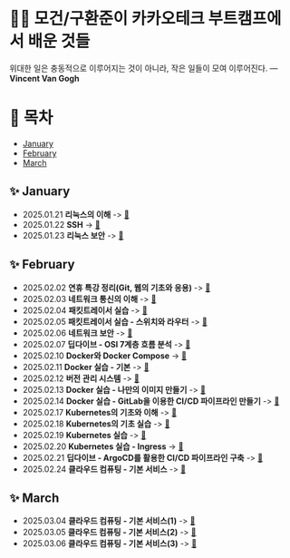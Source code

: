# ✍🏻 모건/구환준이 카카오테크 부트캠프에서 배운 것들 
위대한 일은 충동적으로 이루어지는 것이 아니라, 작은 일들이 모여 이루어진다.
— **Vincent Van Gogh**

# 📌 목차

- [January](#-january)
- [February](#-february)
- [March](#-march)

## ✨ January
- 2025.01.21 **리눅스의 이해** -> [🔗](Jan/2025-01-21.md)
- 2025.01.22 **SSH** -> [🔗](Jan/2025-01-22.md)
- 2025.01.23 **리눅스 보안** -> [🔗](Jan/2025-01-23.md)
## ✨ February
- 2025.02.02 **연휴 특강 정리(Git, 웹의 기초와 응용)** -> [🔗](Feb/2025-02-02.md)
- 2025.02.03 **네트워크 통신의 이해** -> [🔗](Feb/2025-02-03.md)
- 2025.02.04 **패킷트레이서 실습** -> [🔗](Feb/2025-02-04.md)
- 2025.02.05 **패킷트레이서 실습 - 스위치와 라우터** -> [🔗](Feb/2025-02-05.md)
- 2025.02.06 **네트워크 보안** -> [🔗](Feb/2025-02-06.md)
- 2025.02.07 **딥다이브 - OSI 7계층 흐름 분석** -> [🔗](Feb/2025-02-07.md)
- 2025.02.10 **Docker와 Docker Compose** -> [🔗](Feb/2025-02-10.md)
- 2025.02.11 **Docker 실습 - 기본** -> [🔗](Feb/2025-02-11.md)
- 2025.02.12 **버전 관리 시스템** -> [🔗](Feb/2025-02-12.md)
- 2025.02.13 **Docker 실습 - 나만의 이미지 만들기** -> [🔗](Feb/2025-02-13.md)
- 2025.02.14 **Docker 실습 - GitLab을 이용한 CI/CD 파이프라인 만들기** -> [🔗](Feb/2025-02-14.md)
- 2025.02.17 **Kubernetes의 기초와 이해** -> [🔗](Feb/2025-02-17.md)
- 2025.02.18 **Kubernetes의 기초 실습** -> [🔗](Feb/2025-02-18.md)
- 2025.02.19 **Kubernetes 실습** -> [🔗](Feb/2025-02-19.md)
- 2025.02.20 **Kubernetes 실습 - Ingress** -> [🔗](Feb/2025-02-20.md)
- 2025.02.21 **딥다이브 - ArgoCD를 활용한 CI/CD 파이프라인 구축** -> [🔗](Feb/2025-02-21.md)
- 2025.02.24 **클라우드 컴퓨팅 - 기본 서비스** -> [🔗](Feb/2025-02-24.md)
## ✨ March
- 2025.03.04 **클라우드 컴퓨팅 - 기본 서비스(1)** -> [🔗](Mar/2025-03-04.md)
- 2025.03.05 **클라우드 컴퓨팅 - 기본 서비스(2)** -> [🔗](Mar/2025-03-05.md)
- 2025.03.06 **클라우드 컴퓨팅 - 기본 서비스(3)** -> [🔗](Mar/2025-03-06.md)